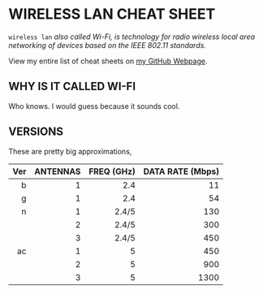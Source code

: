 # WIRELESS LAN CHEAT SHEET

`wireless lan` _also called Wi-Fi, is technology for radio wireless
local area networking of devices based on the IEEE 802.11 standards._

View my entire list of cheat sheets on
[my GitHub Webpage](https://jeffdecola.github.io/my-cheat-sheets/).

## WHY IS IT CALLED WI-FI

Who knows.  I would guess because it sounds cool.

## VERSIONS

These are pretty big approximations,

|  Ver |  ANTENNAS |  FREQ (GHz)|  DATA RATE (Mbps) |
|-----:|----------:|-----------:|------------------:|
|    b |         1 |        2.4 |                11 |
|    g |         1 |        2.4 |                54 |
|    n |         1 |      2.4/5 |               130 |
|      |         2 |      2.4/5 |               300 |
|      |         3 |      2.4/5 |               450 |
|   ac |         1 |          5 |               450 |
|      |         2 |          5 |               900 |
|      |         3 |          5 |              1300 |
